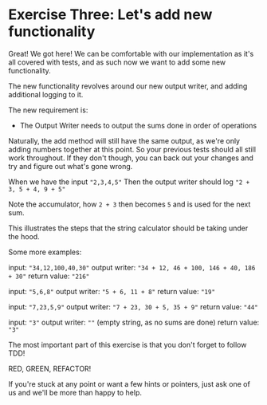 # Exercise Three: Let's add new functionality

Great! We got here! We can be comfortable with our implementation as it's all covered with tests, and as such now we want to add some new functionality.

The new functionality revolves around our new output writer, and adding additional logging to it.

The new requirement is:

 - The Output Writer needs to output the sums done in order of operations

Naturally, the add method will still have the same output, as we're only adding numbers together at this point. So your previous tests should all still work throughout. If they don't though, you can back out your changes and try and figure out what's gone wrong.

When we have the input `"2,3,4,5"`
Then the output writer should log `"2 + 3, 5 + 4, 9 + 5"`

Note the accumulator, how `2 + 3` then becomes `5` and is used for the next sum.

This illustrates the steps that the string calculator should be taking under the hood.

Some more examples:

input: `"34,12,100,40,30"`
output writer: `"34 + 12, 46 + 100, 146 + 40, 186 + 30"`
return value: `"216"`

input: `"5,6,8"`
output writer: `"5 + 6, 11 + 8"`
return value: `"19"`

input: `"7,23,5,9"`
output writer: `"7 + 23, 30 + 5, 35 + 9"`
return value: `"44"`

input: `"3"`
output writer: `""` (empty string, as no sums are done)
return value: `"3"`

The most important part of this exercise is that you don't forget to follow TDD!

RED, GREEN, REFACTOR!

If you're stuck at any point or want a few hints or pointers, just ask one of us and we'll be more than happy to help.

